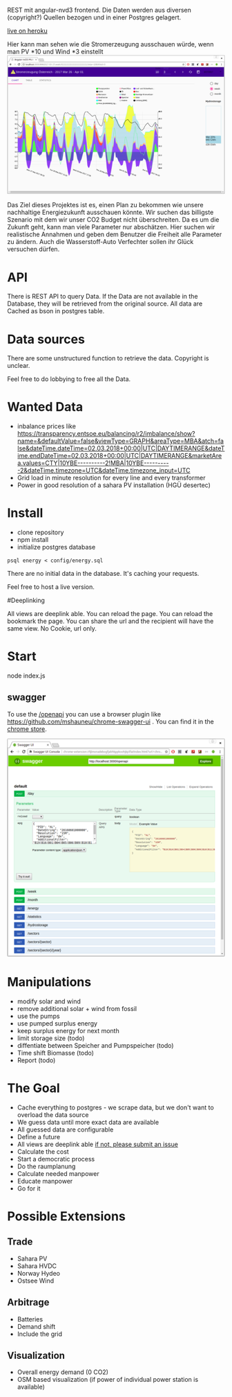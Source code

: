 REST mit angular-nvd3 frontend. 
Die Daten werden aus diversen (copyright?) Quellen bezogen und in einer Postgres gelagert. 

[live on heroku](https://pure-brook-68563.herokuapp.com/)

Hier kann man sehen wie die Stromerzeugung ausschauen würde, wenn man PV *10 und Wind *3 einstellt
![modified chart](https://raw.githubusercontent.com/robotnic/energieaustria/master/doc/screenshots/energyaustriaexmaplechart.png)

Das Ziel dieses Projektes ist es, einen Plan zu bekommen wie unsere nachhaltige Energiezukunft ausschauen könnte.
Wir suchen das billigste Szenario mit dem wir unser CO2 Budget nicht überschreiten.
Da es um die Zukunft geht, kann man viele Parameter nur abschätzen.
Hier suchen wir realistische Annahmen und geben dem Benutzer die Freiheit alle Parameter zu ändern.
Auch die Wasserstoff-Auto Verfechter sollen ihr Glück versuchen dürfen.

# API
There is REST API to query Data.
If the Data are not available in the Database, they will be retrieved from the original source.
All data are Cached as bson in postgres table.


# Data sources
There are some unstructured function to retrieve the data. Copyright is unclear.

Feel free to do lobbying to free all the Data.

# Wanted Data
* inbalance prices like https://transparency.entsoe.eu/balancing/r2/imbalance/show?name=&defaultValue=false&viewType=GRAPH&areaType=MBA&atch=false&dateTime.dateTime=02.03.2018+00:00|UTC|DAYTIMERANGE&dateTime.endDateTime=02.03.2018+00:00|UTC|DAYTIMERANGE&marketArea.values=CTY|10YBE----------2!MBA|10YBE----------2&dateTime.timezone=UTC&dateTime.timezone_input=UTC
* Grid load in minute resolution for every line and every transformer 
* Power in good resolution of a sahara PV installation (HGÜ desertec)

# Install
* clone repository
* npm install
* initialize postgres database

```
psql energy < config/energy.sql
```
There are no initial data in the database. It's caching your requests.

Feel free to host a live version.

#Deeplinking

All views are deeplink able.
You can reload the page.
You can reload the bookmark the page.
You can share the url and the recipient will have the same view.
No Cookie, url only.

# Start
node index.js

## swagger
To use the [/openapi](http://localhost:3000/openapi) you can use a browser plugin like
https://github.com/mshauneu/chrome-swagger-ui .
You can find it in the 
[chrome store](https://chrome.google.com/webstore/detail/swagger-ui-console/ljlmonadebogfjabhkppkoohjkjclfai?utm_source=chrome-app-launcher-info-dialog).

![swagger](https://raw.githubusercontent.com/robotnic/energieaustria/master/doc/screenshots/swagger.png)

# Manipulations

* modify solar and wind
* remove additional solar + wind from fossil
* use the pumps
* use pumped surplus energy
* keep surplus energy for next month
* limit storage size (todo)
* diffentiate between Speicher and Pumpspeicher (todo)
* Time shift Biomasse (todo)
* Report (todo)

# The Goal
* Cache everything to postgres - we scrape data, but we don't want to overload the data source
* We guess data until more exact data are available
* All guessed data are configurable
* Define a future
* All views are deeplink able [if not, please submit an issue](https://github.com/robotnic/energyaustria/issues)
* Calculate the cost
* Start a democratic process
* Do the raumplanung
* Calculate needed manpower
* Educate manpower
* Go for it

# Possible Extensions
## Trade
* Sahara PV
* Sahara HVDC
* Norway Hydeo
* Ostsee Wind
## Arbitrage
* Batteries
* Demand shift
* Include the grid
## Visualization
* Overall energy demand (0 CO2)
* OSM based visualization (if power of individual power station is available)
